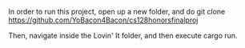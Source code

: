 In order to run this project, open up a new folder, and do git clone https://github.com/YoBacon4Bacon/cs128honorsfinalproj 

Then, navigate inside the Lovin' It folder, and then execute cargo run. 
